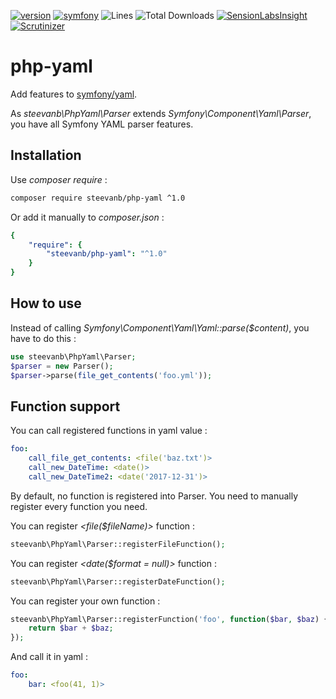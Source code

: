 [![version](https://img.shields.io/badge/version-1.0.0-green.svg)](https://github.com/steevanb/php-yaml/tree/1.0.0)
[![symfony](https://img.shields.io/badge/symfony/yaml-^3.1-blue.svg)](https://github.com/symfony/yaml)
![Lines](https://img.shields.io/badge/code%20lines-186-green.svg)
![Total Downloads](https://poser.pugx.org/steevanb/php-yaml/downloads)
[![SensionLabsInsight](https://img.shields.io/badge/SensionLabsInsight-platinum-brightgreen.svg)](https://insight.sensiolabs.com/projects/00a42deb-03af-40da-a61f-b8abdd3a90b3/analyses/2)
[![Scrutinizer](https://scrutinizer-ci.com/g/steevanb/php-yaml/badges/quality-score.png?b=master)](https://scrutinizer-ci.com/g/steevanb/php-yaml/)

php-yaml
========

Add features to [symfony/yaml](https://github.com/symfony/yaml).

As _steevanb\PhpYaml\Parser_ extends _Symfony\Component\Yaml\Parser_,
you have all Symfony YAML parser features.

Installation
------------

Use _composer require_ :
```bash
composer require steevanb/php-yaml ^1.0
```

Or add it manually to _composer.json_ :
```yaml
{
    "require": {
        "steevanb/php-yaml": "^1.0"
    }
}
```

How to use
----------

Instead of calling _Symfony\Component\Yaml\Yaml::parse($content)_, you have to do this :
```php
use steevanb\PhpYaml\Parser;
$parser = new Parser();
$parser->parse(file_get_contents('foo.yml'));
```

Function support
----------------

You can call registered functions in yaml value :
````yaml
foo:
    call_file_get_contents: <file('baz.txt')>
    call_new_DateTime: <date()>
    call_new_DateTime2: <date('2017-12-31')>
````
By default, no function is registered into Parser. You need to manually register every function you need.

You can register _<file($fileName)>_ function :
```php
steevanb\PhpYaml\Parser::registerFileFunction();
```

You can register _<date($format = null)>_ function :
```php
steevanb\PhpYaml\Parser::registerDateFunction();
```

You can register your own function :
```php
steevanb\PhpYaml\Parser::registerFunction('foo', function($bar, $baz) {
    return $bar + $baz;
});
```
And call it in yaml :
```yaml
foo:
    bar: <foo(41, 1)>
```
